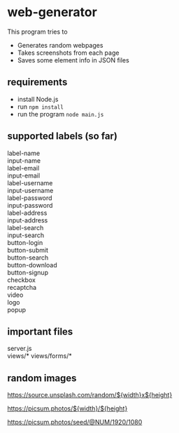 
# web-generator

This program tries to

* Generates random webpages
* Takes screenshots from each page
* Saves some element info in JSON files

## requirements

* install Node.js
* run `npm install`
* run the program `node main.js`

## supported labels (so far)

label-name\
input-name\
label-email\
input-email\
label-username\
input-username\
label-password\
input-password\
label-address\
input-address\
label-search\
input-search\
button-login\
button-submit\
button-search\
button-download\
button-signup\
checkbox\
recaptcha\
video\
logo\
popup

## important files

server.js\
views/*
views/forms/*

## random images

<https://source.unsplash.com/random/${width}x${height}>

<https://picsum.photos/${width}/${height}>

<https://picsum.photos/seed/@NUM/1920/1080>
